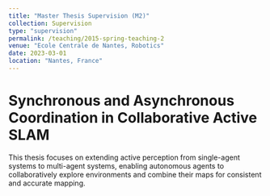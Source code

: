 ```yaml
---
title: "Master Thesis Supervision (M2)"
collection: Supervision
type: "supervision"
permalink: /teaching/2015-spring-teaching-2
venue: "Ecole Centrale de Nantes, Robotics"
date: 2023-03-01
location: "Nantes, France"
---
```


Synchronous and Asynchronous Coordination in Collaborative Active SLAM
======

This thesis focuses on extending active perception from single-agent systems to multi-agent systems, enabling autonomous agents to collaboratively explore environments and combine their maps for consistent and accurate mapping.
